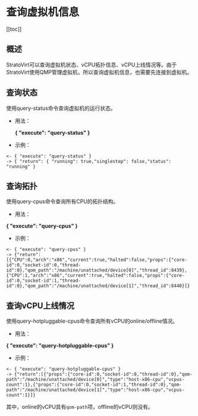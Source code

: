 # 查询虚拟机信息

[[toc]]

## 概述

StratoVirt可以查询虚拟机状态、vCPU拓扑信息、vCPU上线情况等。由于StratoVirt使用QMP管理虚拟机，所以查询虚拟机信息，也需要先连接到虚拟机。

## 查询状态

使用query-status命令查询虚拟机的运行状态。

- 用法：

  **{ "execute": "query-status" }**

- 示例：

```
<- { "execute": "query-status" }
-> { "return": { "running": true,"singlestep": false,"status": "running" } 
```



## 查询拓扑

使用query-cpus命令查询所有CPU的拓扑结构。

- 用法：

**{ "execute": "query-cpus" }**

- 示例：

```
<- { "execute": "query-cpus" }
-> {"return":[{"CPU":0,"arch":"x86","current":true,"halted":false,"props":{"core-id":0,"socket-id":0,"thread-id":0},"qom_path":"/machine/unattached/device[0]","thread_id":8439},{"CPU":1,"arch":"x86","current":true,"halted":false,"props":{"core-id":0,"socket-id":1,"thread-id":0},"qom_path":"/machine/unattached/device[1]","thread_id":8440}]}
```

## 查询vCPU上线情况

使用query-hotpluggable-cpus命令查询所有vCPU的online/offline情况。

- 用法：

**{ "execute": "query-hotpluggable-cpus" }**

- 示例：

```
<- { "execute": "query-hotpluggable-cpus" }
-> {"return":[{"props":{"core-id":0,"socket-id":0,"thread-id":0},"qom-path":"/machine/unattached/device[0]","type":"host-x86-cpu","vcpus-count":1},{"props":{"core-id":0,"socket-id":1,"thread-id":0},"qom-path":"/machine/unattached/device[1]","type":"host-x86-cpu","vcpus-count":1}]}
```

其中，online的vCPU具有`qom-path`项，offline的vCPU则没有。